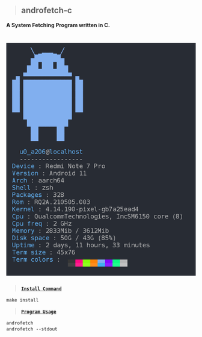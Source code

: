 > ## androfetch-c
**A System Fetching Program written in C.**

<h1 align="center">
  <img src="/images/preview.png" alt="Preview" />
</h1>

> **[`Install Command`](#)**
```
make install
```
> **[`Program Usage`](#)**
```
androfetch
androfetch --stdout
```
